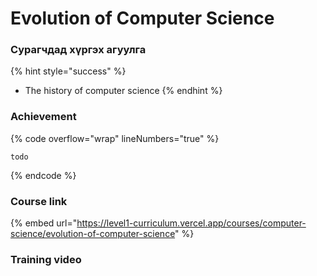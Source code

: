 # Evolution of Computer Science

### Сурагчдад хүргэх агуулга

{% hint style="success" %}
* The history of computer science
{% endhint %}

### Achievement

{% code overflow="wrap" lineNumbers="true" %}
```
todo
```
{% endcode %}

### Course link

{% embed url="https://level1-curriculum.vercel.app/courses/computer-science/evolution-of-computer-science" %}

### Training video
